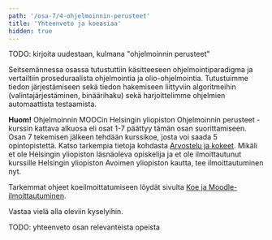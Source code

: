 ```yaml
---
path: '/osa-7/4-ohjelmoinnin-perusteet'
title: 'Yhteenveto ja koeasiaa'
hidden: true
---
```


TODO: kirjoita uudestaan, kulmana "ohjelmoinnin perusteet"

Seitsemännessa osassa tutustuttiin käsitteeseen ohjelmointiparadigma ja vertailtiin proseduraalista ohjelmointia ja olio-ohjelmointia.  Tutustuimme tiedon järjestämiseen sekä tiedon hakemiseen liittyviin algoritmeihin (valintajärjestäminen, binäärihaku) sekä harjoittelimme ohjelmien automaattista testaamista.

**Huom!** Ohjelmoinnin MOOCin Helsingin yliopiston Ohjelmoinnin perusteet -kurssin kattava alkuosa eli osat 1-7 päättyy tämän osan suorittamiseen. Osan 7 tekemisen jälkeen tehdään kurssikoe, josta voi saada 5 opintopistettä. Katso tarkempia tietoja kohdasta [Arvostelu ja kokeet](/arvostelu-ja-kokeet). Mikäli et ole Helsingin yliopiston läsnäoleva opiskelija ja et ole ilmoittautunut kurssille Helsingin yliopiston Avoimen yliopiston kautta, tee ilmoittautuminen nyt.

Tarkemmat ohjeet koeilmoittatumiseen löydät sivulta [Koe ja Moodle-ilmoittautuminen](/koe-ja-moodle-ilmoittautuminen).

Vastaa vielä alla oleviin kyselyihin.

TODO: yhteenveto osan relevanteista opeista

<quiz id='b0b24bfd-1c23-5584-9118-e836eb53d52c'></quiz>

<quiz id="9fe68d27-eac1-5ec1-bbec-e54226be4ce5"></quiz>

<quiz id="f09232e5-beab-5a08-bd6f-77f53e65580c"></quiz>
